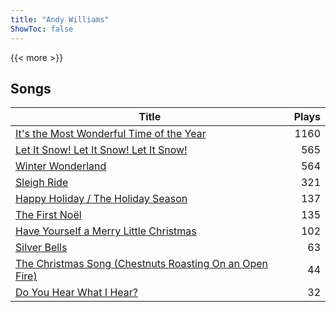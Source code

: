 ```yaml
---
title: "Andy Williams"
ShowToc: false
---
```


{{< more >}}

## Songs
Title | Plays 
----- | -----: 
[It's the Most Wonderful Time of the Year](/songs/its-the-most-wonderful-time-of-the-year) | 1160
[Let It Snow! Let It Snow! Let It Snow!](/songs/let-it-snow-let-it-snow-let-it-snow) | 565
[Winter Wonderland](/songs/winter-wonderland) | 564
[Sleigh Ride](/songs/sleigh-ride) | 321
[Happy Holiday / The Holiday Season](/songs/happy-holiday-the-holiday-season) | 137
[The First Noël](/songs/the-first-noel) | 135
[Have Yourself a Merry Little Christmas](/songs/have-yourself-a-merry-little-christmas) | 102
[Silver Bells](/songs/silver-bells) | 63
[The Christmas Song (Chestnuts Roasting On an Open Fire)](/songs/the-christmas-song-chestnuts-roasting-on-an-open-fire) | 44
[Do You Hear What I Hear?](/songs/do-you-hear-what-i-hear) | 32

